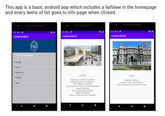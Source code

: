 This app is a basic android app which includes a listView in the homepage and every items of list goes to info page when clicked.

![Image of Screens](https://github.com/cetina16/AndroidBasic/blob/master/screens.png)
